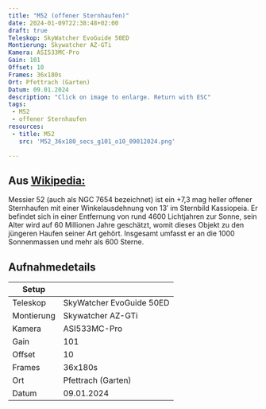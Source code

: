 ```yaml
--- 
title: "M52 (offener Sternhaufen)" 
date: 2024-01-09T22:38:48+02:00 
draft: true 
Teleskop: SkyWatcher EvoGuide 50ED
Montierung: Skywatcher AZ-GTi
Kamera: ASI533MC-Pro
Gain: 101
Offset: 10
Frames: 36x180s
Ort: Pfettrach (Garten)
Datum: 09.01.2024
description: "Click on image to enlarge. Return with ESC" 
tags:
 - M52
 - offener Sternhaufen
resources:
 - title: M52
   src: 'M52_36x180_secs_g101_o10_09012024.png'

---
```


## Aus [Wikipedia:](https://de.wikipedia.org/wiki/Messier_52)

Messier 52 (auch als NGC 7654 bezeichnet) ist ein +7,3 mag heller offener Sternhaufen mit einer Winkelausdehnung von 13′ im Sternbild Kassiopeia.
Er befindet sich in einer Entfernung von rund 4600 Lichtjahren zur Sonne, sein Alter wird auf 60 Millionen Jahre geschätzt, womit dieses Objekt zu den jüngeren Haufen seiner Art gehört. Insgesamt umfasst er an die 1000 Sonnenmassen und mehr als 600 Sterne.

## Aufnahmedetails

|Setup       |                          |
|------------|--------------------------|
|Teleskop    | SkyWatcher EvoGuide 50ED |
|Montierung  | Skywatcher AZ-GTi |
|Kamera  | ASI533MC-Pro |
|Gain    | 101 |
|Offset  | 10 |
|Frames  | 36x180s |
|Ort     | Pfettrach (Garten) |
|Datum   | 09.01.2024 |

